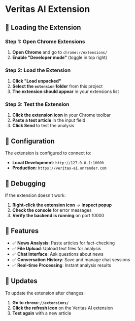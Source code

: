 # Veritas AI Extension

## 🚀 **Loading the Extension**

### **Step 1: Open Chrome Extensions**
1. **Open Chrome** and go to `chrome://extensions/`
2. **Enable "Developer mode"** (toggle in top right)

### **Step 2: Load the Extension**
1. **Click "Load unpacked"**
2. **Select the `extension` folder** from this project
3. **The extension should appear** in your extensions list

### **Step 3: Test the Extension**
1. **Click the extension icon** in your Chrome toolbar
2. **Paste a test article** in the input field
3. **Click Send** to test the analysis

## 🔧 **Configuration**

The extension is configured to connect to:
- **Local Development**: `http://127.0.0.1:10000`
- **Production**: `https://veritas-ai.onrender.com`

## 🐛 **Debugging**

If the extension doesn't work:
1. **Right-click the extension icon** → **Inspect popup**
2. **Check the console** for error messages
3. **Verify the backend is running** on port 10000

## 📝 **Features**

- ✅ **News Analysis**: Paste articles for fact-checking
- ✅ **File Upload**: Upload text files for analysis
- ✅ **Chat Interface**: Ask questions about news
- ✅ **Conversation History**: Save and manage chat sessions
- ✅ **Real-time Processing**: Instant analysis results

## 🔄 **Updates**

To update the extension after changes:
1. **Go to `chrome://extensions/`**
2. **Click the refresh icon** on the Veritas AI extension
3. **Test again** with a new article 
